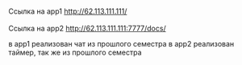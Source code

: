 <br>Cсылка на app1 http://62.113.111.111/ </br>
<br>Cсылка на app2 http://62.113.111.111:7777/docs/ </br>

в app1 реализован чат из прошлого семестра
в app2 реализован таймер, так же из прошлого семестра

